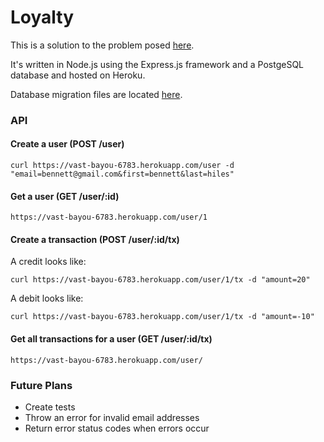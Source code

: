 # Loyalty

This is a solution to the problem posed [here](https://gist.github.com/mikeybtn/0c5f3a8a1b8ac549b73f).

It's written in Node.js using the Express.js framework and a PostgeSQL database and hosted on Heroku.

Database migration files are located [here](db/).

### API

#### Create a user (POST /user)

    curl https://vast-bayou-6783.herokuapp.com/user -d "email=bennett@gmail.com&first=bennett&last=hiles"

#### Get a user (GET /user/:id)

    https://vast-bayou-6783.herokuapp.com/user/1

#### Create a transaction (POST /user/:id/tx)

A credit looks like:

    curl https://vast-bayou-6783.herokuapp.com/user/1/tx -d "amount=20"

A debit looks like:

    curl https://vast-bayou-6783.herokuapp.com/user/1/tx -d "amount=-10"

#### Get all transactions for a user (GET /user/:id/tx)

    https://vast-bayou-6783.herokuapp.com/user/

### Future Plans

* Create tests
* Throw an error for invalid email addresses
* Return error status codes when errors occur

